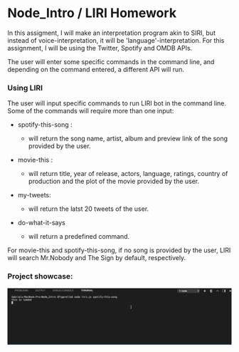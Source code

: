 # Node_Intro / LIRI Homework

In this assigment, I will make an interpretation program akin to SIRI, but instead of voice-interpretation, it will be 'language'-interpretation. For this assignment, I will be using the Twitter, Spotify and OMDB APIs.

The user will enter some specific commands in the command line, and depending on the command entered, a different API will run.


### Using LIRI 

The user will input specific commands to run LIRI bot in the command line. Some of the commands will require more than one input:
  * spotify-this-song <song name> : 
     * will return the song name, artist, album and preview link of the song provided by the user.
 
  * movie-this <movie name>:
     * will return title, year of release, actors, language, ratings, country of production and the plot of the movie provided by the user.
 
  * my-tweets:
     * will return the latst 20 tweets of the user.
     
  * do-what-it-says
     * will return a predefined command.
  
For movie-this and spotify-this-song, if no song is provided by the user, LIRI will search Mr.Nobody and The Sign by default, respectively.

### Project showcase:

![alt text](./liri1.gif "Logo Title Text 1")
